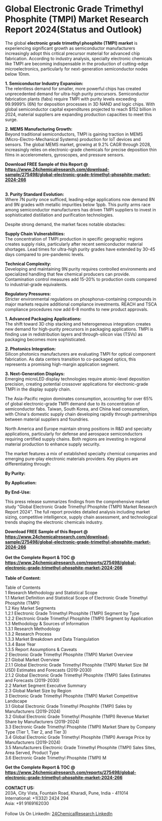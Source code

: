 <h1>Global Electronic Grade Trimethyl Phosphite (TMPI) Market Research Report 2024(Status and Outlook)</h1><p>The global <strong>electronic grade trimethyl phosphite (TMPI) market</strong> is experiencing significant growth as semiconductor manufacturers increasingly adopt this critical precursor material for advanced chip fabrication. According to industry analysis, specialty electronic chemicals like TMPI are becoming indispensable in the production of cutting-edge microelectronics, particularly for next-generation semiconductor nodes below 10nm.</p><p><strong>1. Semiconductor Industry Expansion:</strong><br>
The relentless demand for smaller, more powerful chips has created unprecedented demand for ultra-high purity precursors. Semiconductor fabrication plants (fabs) require TMPI with purity levels exceeding 99.9999% (6N) for deposition processes in 3D NAND and logic chips. With global semiconductor capital expenditures projected to reach $152 billion in 2024, material suppliers are expanding production capacities to meet this surge.</p><p><strong>2. MEMS Manufacturing Growth:</strong><br>
Beyond traditional semiconductors, TMPI is gaining traction in MEMS (Micro-Electro-Mechanical Systems) production for IoT devices and sensors. The global MEMS market, growing at 9.2% CAGR through 2028, increasingly relies on electronic-grade chemicals for precise deposition thin films in accelerometers, gyroscopes, and pressure sensors.</p><div><b>Download FREE Sample of this Report @ 
            <a href="https://www.24chemicalresearch.com/download-sample/275498/global-electronic-grade-trimethyl-phosphite-market-2024-266">
            https://www.24chemicalresearch.com/download-sample/275498/global-electronic-grade-trimethyl-phosphite-market-2024-266</a></b></div><br><p><strong>3. Purity Standard Evolution:</strong><br>
Where 7N purity once sufficed, leading-edge applications now demand 8N and 9N grades with metallic impurities below 1ppb. This purity arms race among semiconductor manufacturers has driven TMPI suppliers to invest in sophisticated distillation and purification technologies.</p><p>Despite strong demand, the market faces notable obstacles:</p><p><strong>Supply Chain Vulnerabilities:</strong><br>
	The concentration of TMPI production in specific geographic regions creates supply risks, particularly after recent semiconductor material shortages. Lead times for ultra-high purity grades have extended by 30-45 days compared to pre-pandemic levels.</p><p><strong>Technical Complexity:</strong><br>
	Developing and maintaining 9N purity requires controlled environments and specialized handling that few chemical producers can provide. Contamination control measures add 15-20% to production costs compared to industrial-grade equivalents.</p><p><strong>Regulatory Pressures:</strong><br>
	Stricter environmental regulations on phosphorus-containing compounds in major markets require additional compliance investments. REACH and TSCA compliance procedures now add 6-8 months to new product approvals.</p><p><strong>1. Advanced Packaging Applications:</strong><br>
The shift toward 3D chip stacking and heterogeneous integration creates new demand for high-purity precursors in packaging applications. TMPI is finding use in redistribution layers and through-silicon vias (TSVs) as packaging becomes more sophisticated.</p><p><strong>2. Photonics Integration:</strong><br>
Silicon photonics manufacturers are evaluating TMPI for optical component fabrication. As data centers transition to co-packaged optics, this represents a promising high-margin application segment.</p><p><strong>3. Next-Generation Displays:</strong><br>
Emerging microLED display technologies require atomic-level deposition precision, creating potential crossover applications for electronic-grade TMPI in the display supply chain.</p><p>The Asia-Pacific region dominates consumption, accounting for over 65% of global electronic-grade TMPI demand due to its concentration of semiconductor fabs. Taiwan, South Korea, and China lead consumption, with China's domestic supply chain developing rapidly through partnerships between material suppliers and foundries.</p><p>North America and Europe maintain strong positions in R&amp;D and specialty applications, particularly for defense and aerospace semiconductors requiring certified supply chains. Both regions are investing in regional material production to enhance supply security.</p><p>The market features a mix of established specialty chemical companies and emerging pure-play electronic materials providers. Key players are differentiating through:</p><p><strong>By Purity:</strong></p><p><strong>By Application:</strong></p><p><strong>By End-Use:</strong></p><p>This press release summarizes findings from the comprehensive market study "Global Electronic Grade Trimethyl Phosphite (TMPI) Market Research Report 2024". The full report provides detailed analysis including market sizing, competitive intelligence, supply chain assessment, and technological trends shaping the electronic chemicals industry.</p><div><b>Download FREE Sample of this Report @ 
            <a href="https://www.24chemicalresearch.com/download-sample/275498/global-electronic-grade-trimethyl-phosphite-market-2024-266">
            https://www.24chemicalresearch.com/download-sample/275498/global-electronic-grade-trimethyl-phosphite-market-2024-266</a></b></div><br><div><b>Get the Complete Report & TOC @ 
            <a href="https://www.24chemicalresearch.com/reports/275498/global-electronic-grade-trimethyl-phosphite-market-2024-266">
            https://www.24chemicalresearch.com/reports/275498/global-electronic-grade-trimethyl-phosphite-market-2024-266</a></b></div><br>
            <b>Table of Content:</b><p>Table of Contents<br />
1 Research Methodology and Statistical Scope<br />
1.1 Market Definition and Statistical Scope of Electronic Grade Trimethyl Phosphite (TMPI)<br />
1.2 Key Market Segments<br />
1.2.1 Electronic Grade Trimethyl Phosphite (TMPI) Segment by Type<br />
1.2.2 Electronic Grade Trimethyl Phosphite (TMPI) Segment by Application<br />
1.3 Methodology & Sources of Information<br />
1.3.1 Research Methodology<br />
1.3.2 Research Process<br />
1.3.3 Market Breakdown and Data Triangulation<br />
1.3.4 Base Year<br />
1.3.5 Report Assumptions & Caveats<br />
2 Electronic Grade Trimethyl Phosphite (TMPI) Market Overview<br />
2.1 Global Market Overview<br />
2.1.1 Global Electronic Grade Trimethyl Phosphite (TMPI) Market Size (M USD) Estimates and Forecasts (2019-2030)<br />
2.1.2 Global Electronic Grade Trimethyl Phosphite (TMPI) Sales Estimates and Forecasts (2019-2030)<br />
2.2 Market Segment Executive Summary<br />
2.3 Global Market Size by Region<br />
3 Electronic Grade Trimethyl Phosphite (TMPI) Market Competitive Landscape<br />
3.1 Global Electronic Grade Trimethyl Phosphite (TMPI) Sales by Manufacturers (2019-2024)<br />
3.2 Global Electronic Grade Trimethyl Phosphite (TMPI) Revenue Market Share by Manufacturers (2019-2024)<br />
3.3 Electronic Grade Trimethyl Phosphite (TMPI) Market Share by Company Type (Tier 1, Tier 2, and Tier 3)<br />
3.4 Global Electronic Grade Trimethyl Phosphite (TMPI) Average Price by Manufacturers (2019-2024)<br />
3.5 Manufacturers Electronic Grade Trimethyl Phosphite (TMPI) Sales Sites, Area Served, Product Type<br />
3.6 Electronic Grade Trimethyl Phosphite (TMPI) M</p><div><b>Get the Complete Report & TOC @ 
            <a href="https://www.24chemicalresearch.com/reports/275498/global-electronic-grade-trimethyl-phosphite-market-2024-266">
            https://www.24chemicalresearch.com/reports/275498/global-electronic-grade-trimethyl-phosphite-market-2024-266</a></b></div><br><b>CONTACT US:</b><br>
            203A, City Vista, Fountain Road, Kharadi, Pune, India - 411014<br>
            International: +1(332) 2424 294<br>
            Asia: +91 9169162030 <br><br>
            Follow Us On LinkedIn: <a href="https://www.linkedin.com/company/24chemicalresearch/">24ChemicalResearch LinkedIn</a>